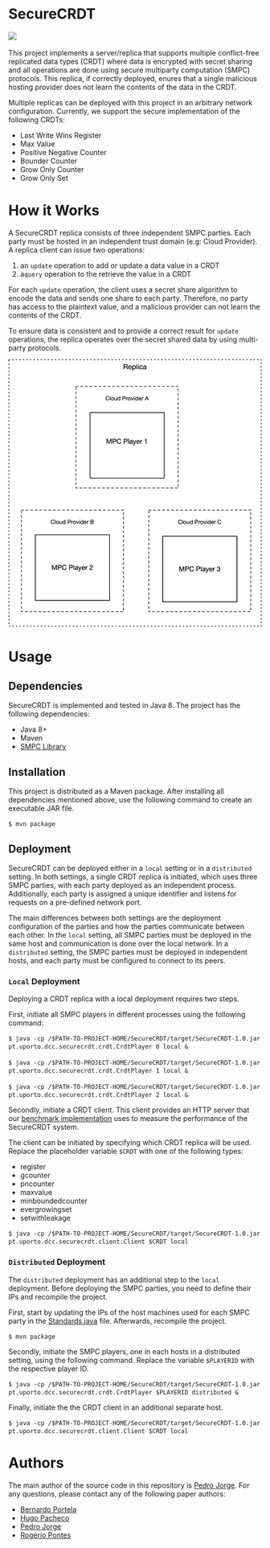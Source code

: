 # SecureCRDT

<img src="https://img.shields.io/badge/status-research%20prototype-green.svg" />


This project implements a server/replica that supports multiple conflict-free replicated data types (CRDT) where data is encrypted with secret sharing and all operations are done using secure multiparty computation (SMPC) protocols. This replica, if correctly deployed, enures that a single malicious hosting provider does not learn the contents of the data in the CRDT.

Multiple replicas can be deployed with this project in an arbitrary network configuration. Currently, we support the secure implementation of the following CRDTs:

- Last Write Wins Register
- Max Value
- Positive Negative Counter
- Bounder Counter
- Grow Only Counter
- Grow Only Set

# How it Works


A SecureCRDT replica consists of three independent SMPC parties. Each party must be hosted in an independent trust domain (e.g: Cloud Provider).
A replica client can issue two operations:

1. an `update` operation to add or update a data value in a CRDT
2. a`query` operation to the retrieve the value in a CRDT

For each `update` operation, the client uses a secret share algorithm to encode the data and sends one share to each party. Therefore, no party has access to the plaintext value, and a malicious provider can not learn the contents of the CRDT.

To ensure data is consistent and to provide a correct result for `update` operations, the replica operates over the secret shared data by using multi-party protocols.

![System Architecture](docs/architechture.png)

# Usage

## Dependencies

SecureCRDT is implemented and tested in Java 8. The project has the following dependencies:

- Java 8+
- Maven
- [SMPC Library](https://github.com/SecureCRDT/SMPC)


## Installation

This project is distributed as a Maven package. After installing all dependencies mentioned above, use the following command to create an executable JAR file.

```shell
$ mvn package
```

## Deployment

SecureCRDT can be deployed either in a `local` setting or in a `distributed` setting. In both settings, a single CRDT replica is initiated, which uses three SMPC parties, with each party deployed as an independent process. Additionally, each party is assigned a unique identifier and listens for requests on a pre-defined network port.

The main differences between both settings are the deployment configuration of the parties and how the parties communicate between each other. In the `local` setting, all SMPC parties must be deployed in the same host and communication is done over the local network. In a `distributed` setting, the SMPC parties must be deployed in independent hosts, and each party must be configured to connect to its peers.

### `Local` Deployment

Deploying a CRDT replica with a local deployment requires two steps.

First, initiate all SMPC players in different processes using the following command:


```shell
$ java -cp /$PATH-TO-PROJECT-HOME/SecureCRDT/target/SecureCRDT-1.0.jar pt.uporto.dcc.securecrdt.crdt.CrdtPlayer 0 local &

$ java -cp /$PATH-TO-PROJECT-HOME/SecureCRDT/target/SecureCRDT-1.0.jar pt.uporto.dcc.securecrdt.crdt.CrdtPlayer 1 local &

$ java -cp /$PATH-TO-PROJECT-HOME/SecureCRDT/target/SecureCRDT-1.0.jar pt.uporto.dcc.securecrdt.crdt.CrdtPlayer 2 local &
```

Secondly, initiate a CRDT client. This client provides an HTTP server that our [benchmark implementation](https://github.com/SecureCRDT/Benchmark) uses to measure the performance of the SecureCRDT system.

The client can be initiated by specifying which CRDT replica will be used. Replace the placeholder variable `$CRDT` with one of the following types:

- register
- gcounter 
- pncounter 
- maxvalue
- minboundedcounter
- evergrowingset 
- setwithleakage

```shell
$ java -cp /$PATH-TO-PROJECT-HOME/SecureCRDT/target/SecureCRDT-1.0.jar pt.uporto.dcc.securecrdt.client.Client $CRDT local
```

### `Distributed` Deployment

The `distributed` deployment has an additional step to the `local` deployment. Before deploying the SMPC parties, you need to define their IPs and recompile the project.

First, start by updating the IPs of the host machines used for each SMPC party in the [Standards.java](https://github.com/SecureCRDT/SecureCRDT/blob/main/src/main/java/pt/uporto/dcc/securecrdt/util/Standards.java) file. Afterwards, recompile the project.

```shell
$ mvn package
```

Secondly, initiate the SMPC players, one in each hosts in a distributed setting, using the following command. Replace the variable `$PLAYERID` with the respective player ID.
```shell
$ java -cp /$PATH-TO-PROJECT-HOME/SecureCRDT/target/SecureCRDT-1.0.jar pt.uporto.dcc.securecrdt.crdt.CrdtPlayer $PLAYERID distributed &
```

Finally, initiate the the CRDT client in an additional separate host.

```shell
$ java -cp /$PATH-TO-PROJECT-HOME/SecureCRDT/target/SecureCRDT-1.0.jar pt.uporto.dcc.securecrdt.client.Client $CRDT local
```

# Authors

The main author of the source code in this repository is [Pedro Jorge](https://github.com/0xpedrojorge). For any questions, please contact any of the following paper authors:

- [Bernardo Portela](mailto:bernardo.portela@fc.up.pt)
- [Hugo Pacheco](mailto:hpacheco@fc.up.pt)
- [Pedro Jorge](mailto:201706520@fc.up.pt)
- [Rogério Pontes](mailto:rogerio.a.pontes@inesctec.pt)
